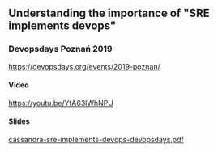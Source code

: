 ## Understanding the importance of "SRE implements devops"

### Devopsdays Poznań 2019

https://devopsdays.org/events/2019-poznan/

#### Video

https://youtu.be/YtA63lWhNPU

#### Slides

[cassandra-sre-implements-devops-devopsdays.pdf](cassandra-sre-implements-devops-devopsdays.pdf)
